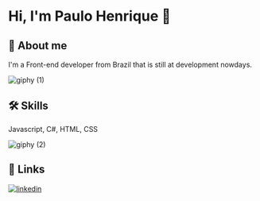 

# Hi, I'm Paulo Henrique 👋


## 🚀 About me 
I'm a Front-end developer from Brazil that is still at development nowdays. 

![giphy (1)](https://github.com/Just1cup/Just1cup/assets/107502102/07f116e7-fbce-4b72-bc7b-ab1a31bfc93d)



## 🛠 Skills

Javascript, C#, HTML, CSS

![giphy (2)](https://github.com/Just1cup/Just1cup/assets/107502102/9c504272-3798-425f-936d-d572799541d7)


## 🔗 Links

[![linkedin](https://img.shields.io/badge/linkedin-0A66C2?style=for-the-badge&logo=linkedin&logoColor=white)](https://www.linkedin.com/in/paulo-henrique-freitas-junior/)



